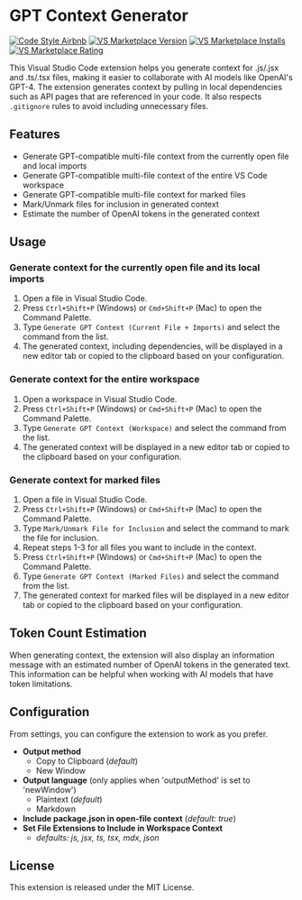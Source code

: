 # GPT Context Generator

[![Code Style Airbnb](https://badgen.net/badge/code%20style/airbnb/ff5a5f?icon=airbnb)](https://github.com/airbnb/javascript)
[![VS Marketplace Version](https://badgen.net/vs-marketplace/v/codybrom.gpt-context-generator)](https://marketplace.visualstudio.com/items?itemName=codybrom.gpt-context-generator)
[![VS Marketplace Installs](https://badgen.net/vs-marketplace/i/codybrom.gpt-context-generator)](https://marketplace.visualstudio.com/items?itemName=codybrom.gpt-context-generator)
[![VS Marketplace Rating](https://badgen.net/vs-marketplace/d/codybrom.gpt-context-generator)](https://marketplace.visualstudio.com/items?itemName=codybrom.gpt-context-generator)

This Visual Studio Code extension helps you generate context for .js/.jsx and .ts/.tsx files, making
it easier to collaborate with AI models like OpenAI's GPT-4. The extension generates context by
pulling in local dependencies such as API pages that are referenced in your code. It also respects
`.gitignore` rules to avoid including unnecessary files.

## Features

- Generate GPT-compatible multi-file context from the currently open file and local imports
- Generate GPT-compatible multi-file context of the entire VS Code workspace
- Generate GPT-compatible multi-file context for marked files
- Mark/Unmark files for inclusion in generated context
- Estimate the number of OpenAI tokens in the generated context

## Usage

### Generate context for the currently open file and its local imports

1.  Open a file in Visual Studio Code.
2.  Press `Ctrl+Shift+P` (Windows) or `Cmd+Shift+P` (Mac) to open the Command Palette.
3.  Type `Generate GPT Context (Current File + Imports)` and select the command from the list.
4.  The generated context, including dependencies, will be displayed in a new editor tab or copied
    to the clipboard based on your configuration.

### Generate context for the entire workspace

1.  Open a workspace in Visual Studio Code.
2.  Press `Ctrl+Shift+P` (Windows) or `Cmd+Shift+P` (Mac) to open the Command Palette.
3.  Type `Generate GPT Context (Workspace)` and select the command from the list.
4.  The generated context will be displayed in a new editor tab or copied to the clipboard based on
    your configuration.

### Generate context for marked files

1. Open a file in Visual Studio Code.
2. Press `Ctrl+Shift+P` (Windows) or `Cmd+Shift+P` (Mac) to open the Command Palette.
3. Type `Mark/Unmark File for Inclusion` and select the command to mark the file for inclusion.
4. Repeat steps 1-3 for all files you want to include in the context.
5. Press `Ctrl+Shift+P` (Windows) or `Cmd+Shift+P` (Mac) to open the Command Palette.
6. Type `Generate GPT Context (Marked Files)` and select the command from the list.
7. The generated context for marked files will be displayed in a new editor tab or copied to the
   clipboard based on your configuration.

## Token Count Estimation

When generating context, the extension will also display an information message with an estimated
number of OpenAI tokens in the generated text. This information can be helpful when working with AI
models that have token limitations.

## Configuration

From settings, you can configure the extension to work as you prefer.

- **Output method**
  - Copy to Clipboard (_default_)
  - New Window
- **Output language** (only applies when 'outputMethod' is set to 'newWindow')
  - Plaintext (_default_)
  - Markdown
- **Include package.json in open-file context** (_default: true_)
- **Set File Extensions to Include in Workspace Context**
  - _defaults: js, jsx, ts, tsx, mdx, json_

## License

This extension is released under the MIT License.
